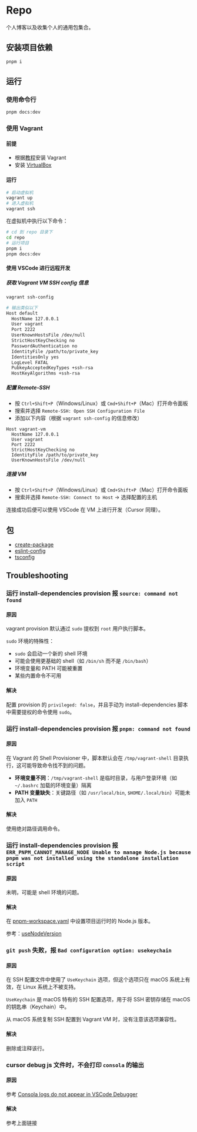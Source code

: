 # Repo

个人博客以及收集个人的通用包集合。

## 安装项目依赖

```sh
pnpm i
```

## 运行

### 使用命令行

```sh
pnpm docs:dev
```

### 使用 Vagrant

#### 前提

- 根据[教程](https://developer.hashicorp.com/vagrant/tutorials/get-started/install)安装 Vagrant
- 安装 [VirtualBox](https://www.virtualbox.org/wiki/Downloads)

#### 运行

```sh
# 启动虚拟机
vagrant up
# 进入虚拟机
vagrant ssh
```

在虚拟机中执行以下命令：

```sh
# cd 到 repo 目录下
cd repo
# 运行项目
pnpm i
pnpm docs:dev
```

#### 使用 VSCode 进行远程开发

##### 获取 Vagrant VM SSH config 信息

```sh
vagrant ssh-config
```

```sh
# 输出类似以下
Host default
  HostName 127.0.0.1
  User vagrant
  Port 2222
  UserKnownHostsFile /dev/null
  StrictHostKeyChecking no
  PasswordAuthentication no
  IdentityFile /path/to/private_key
  IdentitiesOnly yes
  LogLevel FATAL
  PubkeyAcceptedKeyTypes +ssh-rsa
  HostKeyAlgorithms +ssh-rsa
```

##### 配置 Remote-SSH

- 按 `Ctrl+Shift+P`（Windows/Linux）或 `Cmd+Shift+P`（Mac）打开命令面板
- 搜索并选择 `Remote-SSH: Open SSH Configuration File`
- 添加以下内容（根据 `vagrant ssh-config` 的信息修改）

```ssh
Host vagrant-vm
  HostName 127.0.0.1
  User vagrant
  Port 2222
  StrictHostKeyChecking no
  IdentityFile /path/to/private_key
  UserKnownHostsFile /dev/null
```

##### 连接 VM

- 按 `Ctrl+Shift+P`（Windows/Linux）或 `Cmd+Shift+P`（Mac）打开命令面板
- 搜索并选择 `Remote-SSH: Connect to Host` -> 选择配置的主机

连接成功后便可以使用 VSCode 在 VM 上进行开发（Cursor 同理）。

## 包

- [create-package](./packages/create-package/README.md)
- [eslint-config](./packages/eslint-config/README.md)
- [tsconfig](./packages/tsconfig/README.md)

## Troubleshooting

### 运行 install-dependencies provision 报 `source: command not found`

#### 原因

vagrant provision 默认通过 `sudo` 提权到 `root` 用户执行脚本。

`sudo` 环境的特殊性：

- `sudo` 会启动一个新的 shell 环境
- 可能会使用更基础的 shell（如 `/bin/sh` 而不是 `/bin/bash`）
- 环境变量和 PATH 可能被重置
- 某些内置命令不可用

#### 解决

配置 provision 的 `privileged: false`，并且手动为 install-dependencies 脚本中需要提权的命令使用 `sudo`。

### 运行 install-dependencies provision 报 `pnpm: command not found`

#### 原因

在 Vagrant 的 Shell Provisioner 中，脚本默认会在 `/tmp/vagrant-shell` 目录执行，这可能导致命令找不到的问题。

- **环境变量不同**：`/tmp/vagrant-shell` 是临时目录，与用户登录环境（如 `~/.bashrc` 加载的环境变量）隔离
- **PATH 变量缺失**：关键路径（如 `/usr/local/bin`, `$HOME/.local/bin`）可能未加入 `PATH`

#### 解决

使用绝对路径调用命令。

### 运行 install-dependencies provision 报 `ERR_PNPM_CANNOT_MANAGE_NODE Unable to manage Node.js because pnpm was not installed using the standalone installation script`

#### 原因

未明，可能是 shell 环境的问题。

#### 解决

在 [pnpm-workspace.yaml](./pnpm-workspace.yaml) 中设置项目运行时的 Node.js 版本。

参考：[useNodeVersion](https://pnpm.io/zh/settings#usenodeversion)

### `git push` 失败，报 `Bad configuration option: usekeychain`

#### 原因

在 SSH 配置文件中使用了 `UseKeychain` 选项，但这个选项只在 macOS 系统上有效，在 Linux 系统上不被支持。

`UseKeychain` 是 macOS 特有的 SSH 配置选项，用于将 SSH 密钥存储在 macOS 的钥匙串（Keychain）中。

从 macOS 系统复制 SSH 配置到 Vagrant VM 时，没有注意该选项兼容性。

#### 解决

删除或注释该行。

### cursor debug js 文件时，不会打印 `consola` 的输出

#### 原因

参考 [Consola logs do not appear in VSCode Debugger](https://github.com/unjs/consola/issues/311)

#### 解决

参考上面链接
